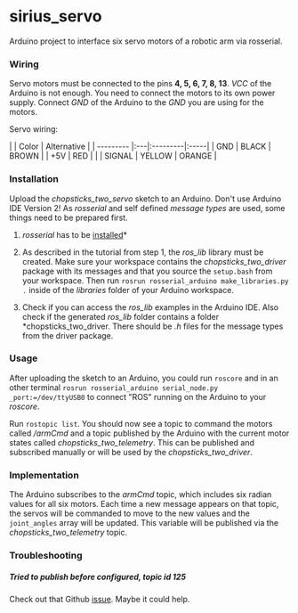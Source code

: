 # sirius_servo
Arduino project to interface six servo motors of a robotic arm via rosserial.

### Wiring
Servo motors must be connected to the pins **4, 5, 6, 7, 8, 13**. *VCC* of the Arduino is not enough. You need to connect the motors to its own power supply. Connect *GND* of the Arduino to the *GND* you are using for the motors.

Servo wiring:

|   |  Color |    Alternative |
| --------- |:---|:---------|:-----|
|   GND     |   BLACK         | BROWN |
| +5V      | RED |  |
|  SIGNAL     | YELLOW      | ORANGE  |

### Installation
Upload the *chopsticks_two_servo* sketch to an Arduino. Don't use Arduino IDE Version 2! As *rosserial* and self defined *message types* are used, some things need to be prepared first. 

1. *rosserial* has to be [installed](http://wiki.ros.org/rosserial_arduino/Tutorials/Arduino%20IDE%20Setup)*

2. As described in the tutorial from step 1, the *ros_lib* library must be created. Make sure your workspace contains the *chopsticks_two_driver* package with its messages and that you source the ```setup.bash``` from your workspace. Then run ```rosrun rosserial_arduino make_libraries.py .``` inside of the *libraries* folder of your Arduino workspace.

3. Check if you can access the *ros_lib* examples in the Arduino IDE. Also check if the generated *ros_lib* folder contains a folder *chopsticks_two_driver. There should be *.h* files for the message types from the driver package.

### Usage
After uploading the sketch to an Arduino, you could run ```roscore``` and in an other terminal ```rosrun rosserial_arduino serial_node.py _port:=/dev/ttyUSB0``` to connect "ROS" running on the Arduino to your *roscore*.

Run ```rostopic list```. You should now see a topic to command the motors called */armCmd* and a topic published by the Arduino with the current motor states called *chopsticks_two_telemetry*. This can be published and subscribed manually or will be used by the *chopsticks_two_driver*.

### Implementation
The Arduino subscribes to the *armCmd* topic, which includes six radian values for all six motors. Each time a new message appears on that topic, the servos will be commanded to move to the new values and the ```joint_angles``` array will be updated. This variable will be published via the *chopsticks_two_telemetry* topic.


### Troubleshooting
##### Tried to publish before configured, topic id 125
Check out that Github [issue](https://github.com/ros-drivers/rosserial/issues/63). Maybe it could help.
